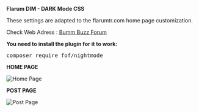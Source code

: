 **Flarum DIM - DARK Mode CSS**

These settings are adapted to the flarumtr.com home page customization.

Check Web Adress : [Bumm Buzz Forum](https://bumm.buzz/)

**You need to install the plugin for it to work:**

<div class="highlight highlight-source-shell"><pre>composer require fof/nightmode</pre></div>

**HOME PAGE**

![Home Page](https://image.prntscr.com/image/uzJkq8mkRQu7AdAOIn9Fug.jpg)

**POST PAGE**

![Post Page](https://image.prntscr.com/image/PYZLjB7URY6mZSpXIG7bcg.jpg)
